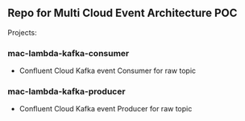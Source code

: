 ## Repo for Multi Cloud Event Architecture POC

Projects:

### mac-lambda-kafka-consumer

- Confluent Cloud Kafka event Consumer for raw topic

### mac-lambda-kafka-producer

- Confluent Cloud Kafka event Producer for raw topic